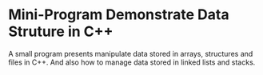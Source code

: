 # Mini-Program Demonstrate Data Struture in C++
 A small program presents manipulate data stored in arrays, structures and files in C++. And also how to manage data stored in linked lists and stacks.
